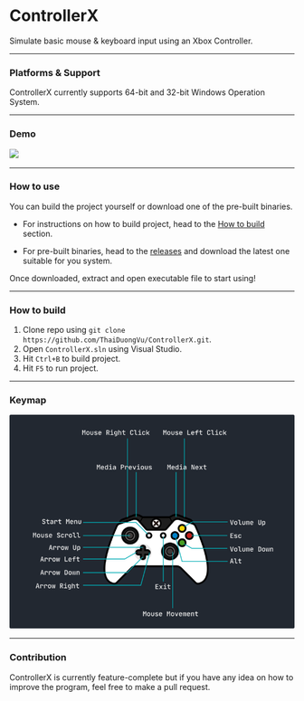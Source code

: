 # ControllerX

Simulate basic mouse & keyboard input using an Xbox Controller.

---

### Platforms & Support

ControllerX currently supports 64-bit and 32-bit Windows Operation System.

---

### Demo

<img src="./images/demo.gif" width=640></img>

---

### How to use

You can build the project yourself or download one of the pre-built binaries.

- For instructions on how to build project, head to the [How to build](#how-to-build) section.

- For pre-built binaries, head to the [releases](https://github.com/ThaiDuongVu/ControllerX/releases) and download the latest one suitable for you system.

Once downloaded, extract and open executable file to start using!

---

### How to build

1. Clone repo using `git clone https://github.com/ThaiDuongVu/ControllerX.git`.
2. Open `ControllerX.sln` using Visual Studio.
3. Hit `Ctrl+B` to build project.
4. Hit `F5` to run project.

---

### Keymap

<img src="./images/keymap.png" width=640></img>

---

### Contribution

ControllerX is currently feature-complete but if you have any idea on how to improve the program, feel free to make a pull request.
